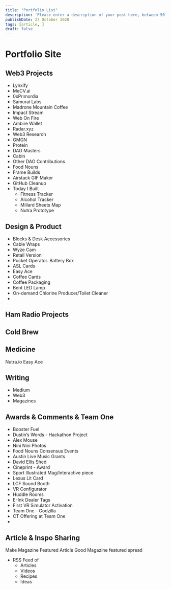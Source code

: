 ```yaml
---
title: "Portfolio List"
description: 'Please enter a description of your post here, between 50-160 chars!'
publishDate: 27 October 2020
tags: [article, ]
draft: false
---
```

# Portfolio Site

## Web3 Projects
- Lynxify
- MeCV.ai
- 0xPrimordia
- Samurai Labs
- Madrone Mountain Coffee
- Impact Stream
- Web On Fire
- Ambire Wallet
- Radar.xyz
- Web3 Research
- GMGN
- Protein
- DAO Masters
- Cabin
- Other DAO Contributions
- Food Nouns
- Frame Builds
- Airstack GIF Maker
- GitHub Cleanup
- Today I Built
	- Fitness Tracker
	- Alcohol Tracker
	- Millard Sheets Map
	- Nutra Prototype

## Design & Product
- Blocks & Desk Accessories
- Cable Wraps
- Wyze Cam
- Retail Version
- Pocket Operator. Battery Box
- ASL Cards
- Easy Ace
- Coffee Cards
- Coffee Packaging
- Bent LED Lamp
- On-demand Chlorine Producer/Toilet Cleaner
- 

## Ham Radio Projects

## Cold Brew

## Medicine
Nutra.io
Easy Ace

## Writing
- Medium
- Web3
- Magazines

## Awards & Comments & Team One
- Booster Fuel
- Dustin’s Words - Hackathon Project
- Alex Mouse
- Nini Nini Photos
- Food Nouns Consensus Events
- Austin Live Music Grants
- David Ellis Shed
- Cineprint - Award
- Sport Illustrated Mag/Interactive piece
- Lexus Lit Card
- LCF Sound Booth
- VR Configurator
- Huddle Rooms
- E-Ink Dealer Tags
- First VR Simulator Activation
- Team One - Godzilla
- CT Offering at Team One
- 

## Article & Inspo Sharing
Make Magazine Featured Article
Good Magazine featured spread  
- RSS Feed of
  - Articles
  - Videos
  - Recipes
  - Ideas
